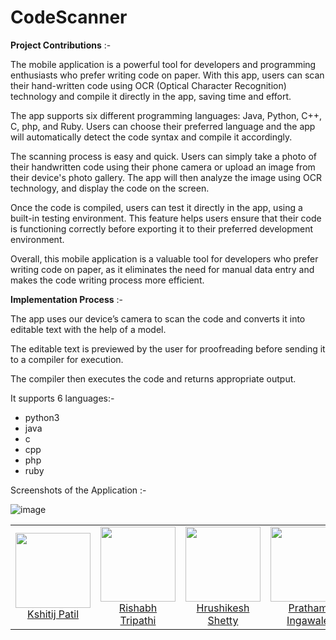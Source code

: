 # CodeScanner

**Project Contributions** :-

The mobile application is a powerful tool for developers and programming enthusiasts who prefer writing code on paper. With this app, users can scan their hand-written code using OCR (Optical Character Recognition) technology and compile it directly in the app, saving time and effort.

The app supports six different programming languages: Java, Python, C++, C, php, and Ruby. Users can choose their preferred language and the app will automatically detect the code syntax and compile it accordingly.

The scanning process is easy and quick. Users can simply take a photo of their handwritten code using their phone camera or upload an image from their device's photo gallery. The app will then analyze the image using OCR technology, and display the code on the screen.

Once the code is compiled, users can test it directly in the app, using a built-in testing environment. This feature helps users ensure that their code is functioning correctly before exporting it to their preferred development environment.

Overall, this mobile application is a valuable tool for developers who prefer writing code on paper, as it eliminates the need for manual data entry and makes the code writing process more efficient.

**Implementation Process** :-

The app uses our device’s camera to scan the code and converts it into editable text with the help of a model.

The editable text is previewed by the user for proofreading before sending it to a compiler for execution.

The compiler then executes the code and returns appropriate output.

It supports 6 languages:-

* python3
* java
* c
* cpp
* php
* ruby

Screenshots of the Application :- 

![image](https://user-images.githubusercontent.com/91470808/220964546-f9bb6758-f23e-426b-9b1f-9d2561d9f351.png)


<table>
<tr>
<td align="center"> <img src="https://avatars.githubusercontent.com/u/91470808?v=4?s=100" width="120px;" alt=""/><br> <a href="https://github.com/kshitij01042002">Kshitij Patil</a></td>
<td align="center"> <img src="https://avatars.githubusercontent.com/u/86038495?v=4?s=100" width="120px;" alt=""/><br> <a href="https://github.com/Rishabh-Tripathi1">Rishabh Tripathi</a></td>
<td align="center"> <img src="https://avatars.githubusercontent.com/u/92155029?v=4?s=100" width="120px;" alt=""/><br> <a href="https://github.com/hrushikesh070902/">Hrushikesh Shetty</a></td>
<td align="center"> <img src="https://avatars.githubusercontent.com/u/94799826?v=4?s=100" width="120px;" alt=""/><br> <a href="https://github.com/PRATHAM-SPS">Pratham Ingawale</a></td>
</tr>
    
</table>
